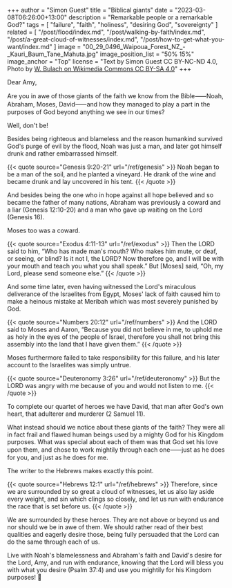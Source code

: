 +++
author = "Simon Guest"
title = "Biblical giants"
date = "2023-03-08T06:26:00+13:00"
description = "Remarkable people or a remarkable God?"
tags = [ "failure", "faith", "holiness", "desiring God", "sovereignty" ]
related = [ "/post/flood/index.md", "/post/walking-by-faith/index.md", "/post/a-great-cloud-of-witnesses/index.md", "/post/how-to-get-what-you-want/index.md" ]
image = "00_29_0496_Waipoua_Forest_NZ_-_Kauri_Baum_Tane_Mahuta.jpg"
image_position_list = "50% 15%"
image_anchor = "Top"
license = "Text by Simon Guest CC BY-NC-ND 4.0, Photo by [W. Bulach on Wikimedia Commons CC BY-SA 4.0](https://commons.m.wikimedia.org/wiki/File:00_29_0496_Waipoua_Forest_NZ_-_Kauri_Baum_Tane_Mahuta.jpg)"
+++

Dear Amy,

Are you in awe of those giants of the faith we know from the Bible⸺Noah, Abraham, Moses, David⸺and how they managed to play a part in the purposes of God beyond anything we see in our times?

Well, don't be!

Besides being righteous and blameless and the reason humankind survived God's purge of evil by the flood, Noah was just a man, and later got himself drunk and rather embarrassed himself.

{{< quote source="Genesis 9:20-21" url="/ref/genesis" >}}
Noah began to be a man of the soil, and he planted a vineyard. He drank of the wine and became drunk and lay uncovered in his tent.
{{< /quote >}}

And besides being the one who in hope against all hope believed and so became the father of many nations, Abraham was previously a coward and a liar (Genesis 12:10-20) and a man who gave up waiting on the Lord (Genesis 16).

Moses too was a coward.

{{< quote source="Exodus 4:11-13" url="/ref/exodus" >}}
Then the LORD said to him, “Who has made man's mouth? Who makes him mute, or deaf, or seeing, or blind? Is it not I, the LORD? Now therefore go, and I will be with your mouth and teach you what you shall speak.” But [Moses] said, “Oh, my Lord, please send someone else.”
{{< /quote >}}

And some time later, even having witnessed the Lord's miraculous deliverance of the Israelites from Egypt, Moses' lack of faith caused him to make a heinous mistake at Meribah which was most severely punished by God.

{{< quote source="Numbers 20:12" url="/ref/numbers" >}}
And the LORD said to Moses and Aaron, “Because you did not believe in me, to uphold me as holy in the eyes of the people of Israel, therefore you shall not bring this assembly into the land that I have given them.”
{{< /quote >}}

Moses furthermore failed to take responsibility for this failure, and his later account to the Israelites was simply untrue.

{{< quote source="Deuteronomy 3:26" url="/ref/deuteronomy" >}}
But the LORD was angry with me because of you and would not listen to me.
{{< /quote >}}

To complete our quartet of heroes we have David, that man after God's own heart, that adulterer and murderer (2 Samuel 11).

What instead should we notice about these giants of the faith? They were all in fact frail and flawed human beings used by a mighty God for his Kingdom purposes. What was special about each of them was that God set his love upon them, and chose to work mightily through each one⸺just as he does for you, and just as he does for me.

The writer to the Hebrews makes exactly this point.

{{< quote source="Hebrews 12:1" url="/ref/hebrews" >}}
Therefore, since we are surrounded by so great a cloud of witnesses, let us also lay aside every weight, and sin which clings so closely, and let us run with endurance the race that is set before us.
{{< /quote >}}

We are surrounded by these heroes. They are not above or beyond us and nor should we be in awe of them. We should rather read of their best qualities and eagerly desire those, being fully persuaded that the Lord can do the same through each of us.

Live with Noah's blamelessness and Abraham's faith and David's desire for the Lord, Amy, and run with endurance, knowing that the Lord will bless you with what you desire (Psalm 37:4) and use you mightily for his Kingdom purposes! 🙏
